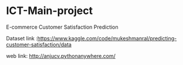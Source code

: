 # ICT-Main-project
E-commerce Customer Satisfaction Prediction

Dataset link :https://www.kaggle.com/code/mukeshmanral/predicting-customer-satisfaction/data

web link: http://anjucv.pythonanywhere.com/
